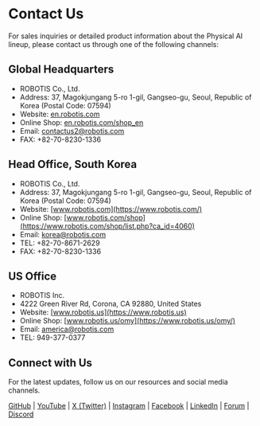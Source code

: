 # Contact Us

For sales inquiries or detailed product information about the Physical AI lineup, please contact us through one of the following channels:

## Global Headquarters
- ROBOTIS Co., Ltd.
- Address: 37, Magokjungang 5-ro 1-gil, Gangseo-gu, Seoul, Republic of Korea (Postal Code: 07594)
- Website: [en.robotis.com](https://en.robotis.com)
- Online Shop: [en.robotis.com/shop_en](https://en.robotis.com/shop_en/list.php?ca_id=4060)
- Email: contactus2@robotis.com
- FAX: +82-70-8230-1336

## Head Office, South Korea
- ROBOTIS Co., Ltd.
- Address: 37, Magokjungang 5-ro 1-gil, Gangseo-gu, Seoul, Republic of Korea (Postal Code: 07594)
- Website: [www.robotis.com](https://www.robotis.com/)
- Online Shop: [www.robotis.com/shop](https://www.robotis.com/shop/list.php?ca_id=4060)
- Email: korea@robotis.com
- TEL: +82-70-8671-2629
- FAX: +82-70-8230-1336

## US Office
- ROBOTIS Inc.
- 4222 Green River Rd, Corona, CA 92880, United States
- Website: [www.robotis.us](https://www.robotis.us)
- Online Shop: [www.robotis.us/omy](https://www.robotis.us/omy/)
- Email: america@robotis.com
- TEL: 949-377-0377

## Connect with Us
For the latest updates, follow us on our resources and social media channels.

<div class="contact-social-links">
  <a href="https://github.com/ROBOTIS-GIT/" target="_blank">GitHub</a> |
  <a href="https://www.youtube.com/@ROBOTISOpenSourceTeam" target="_blank">YouTube</a> |
  <a href="https://x.com/ROBOTISAmerica" target="_blank">X (Twitter)</a> |
  <a href="https://www.instagram.com/robotis_global/" target="_blank">Instagram</a> |
  <a href="https://www.facebook.com/robotis.company" target="_blank">Facebook</a> |
  <a href="https://www.linkedin.com/company/robotis/" target="_blank">LinkedIn</a> |
  <a href="https://forum.robotis.com/" target="_blank">Forum</a> |
  <a href="https://discord.gg/g2g52RVcQF" target="_blank">Discord</a>
</div>
